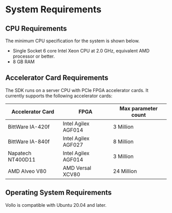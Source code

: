 # System Requirements

## CPU Requirements

The minimum CPU specification for the system is shown below.

- Single Socket 6 core Intel Xeon CPU at 2.0 GHz, equivalent AMD processor or better.
- 8 GB RAM

## Accelerator Card Requirements

The SDK runs on a server CPU with PCIe FPGA accelerator cards.
It currently supports the following accelerator cards:

| Accelerator Card     | FPGA                | Max parameter count |
| -------------------- | ------------------- | ------------------- |
| BittWare IA-420f     | Intel Agilex AGF014 | 3 Million           |
| BittWare IA-840f     | Intel Agilex AGF027 | 8 Million           |
| Napatech NT400D11    | Intel Agilex AGF014 | 3 Million           |
| AMD Alveo V80        | AMD Versal XCV80    | 24 Million          |

## Operating System Requirements

Vollo is compatible with Ubuntu 20.04 and later.
